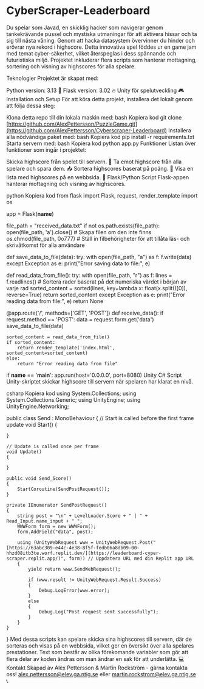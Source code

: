 # CyberScraper-Leaderboard
Du spelar som Javad, en skicklig hacker som navigerar genom tankekrävande pussel och mystiska utmaningar för att aktivera hissar och ta sig till nästa våning. Genom att hacka datasystem övervinner du hinder och erövrar nya rekord i highscore. Detta innovativa spel föddes ur en game jam med temat cyber-säkerhet, vilket återspeglas i dess spännande och futuristiska miljö. Projektet inkluderar flera scripts som hanterar mottagning, sortering och visning av highscores för alla spelare.

Teknologier
Projektet är skapat med:

Python version: 3.13 🐍
Flask version: 3.02 🔥
Unity för spelutveckling 🎮
Installation och Setup
För att köra detta projekt, installera det lokalt genom att följa dessa steg:

Klona detta repo till din lokala maskin med:
bash
Kopiera kod
git clone [https://github.com/AlexPettersson/PuzzleGame.git](https://github.com/AlexPettersson/Cyberscraper-Leaderboard)
Installera alla nödvändiga paket med:
bash
Kopiera kod
pip install -r requirements.txt
Starta servern med:
bash
Kopiera kod
python app.py
Funktioner
Listan över funktioner som ingår i projektet:

Skicka highscore från spelet till servern. 🚀
Ta emot highscore från alla spelare och spara dem. 📥
Sortera highscores baserat på poäng. 🔢
Visa en lista med highscores på en webbsida. 📄
Flask/Python Script
Flask-appen hanterar mottagning och visning av highscores.

python
Kopiera kod
from flask import Flask, request, render_template
import os

app = Flask(__name__)

file_path = "received_data.txt"
if not os.path.exists(file_path):
    open(file_path, 'a').close()  # Skapa filen om den inte finns
os.chmod(file_path, 0o777)  # Ställ in filbehörigheter för att tillåta läs- och skrivåtkomst för alla användare

def save_data_to_file(data):
    try:
        with open(file_path, "a") as f:
            f.write(data)
    except Exception as e:
        print("Error saving data to file:", e)

def read_data_from_file():
    try:
        with open(file_path, "r") as f:
            lines = f.readlines()
            # Sortera rader baserat på det numeriska värdet i början av varje rad
            sorted_content = sorted(lines, key=lambda x: float(x.split()[0]), reverse=True)
            return sorted_content
    except Exception as e:
        print("Error reading data from file:", e)
        return None

@app.route('/', methods=['GET', 'POST'])
def receive_data():
    if request.method == 'POST':
        data = request.form.get('data')
        save_data_to_file(data)

    sorted_content = read_data_from_file()
    if sorted_content:
        return render_template('index.html', sorted_content=sorted_content)
    else:
        return "Error reading data from file"

if __name__ == '__main__':
    app.run(host='0.0.0.0', port=8080)
Unity C# Script
Unity-skriptet skickar highscore till servern när spelaren har klarat en nivå.

csharp
Kopiera kod
using System.Collections;
using System.Collections.Generic;
using UnityEngine;
using UnityEngine.Networking;

public class Send : MonoBehaviour
{
    // Start is called before the first frame update
    void Start()
    {
        
    }

    // Update is called once per frame
    void Update()
    {
        
    }

    public void Send_Score()
    {
        StartCoroutine(SendPostRequest());
    }

    private IEnumerator SendPostRequest()
    {
        string post = "\n" + LevelLoader.Score + " | " + Read_Input.name_input + " ";
        WWWForm form = new WWWForm();
        form.AddField("data", post);
        
        using (UnityWebRequest www = UnityWebRequest.Post("[https://63abc309-e44c-4e38-8f5f-fedb06a8db09-00-hhzd08itb3te.worf.replit.dev/](https://leaderboard-cyper-scraper.replit.app/)", form)) // Uppdatera URL med din Replit app URL
        {
            yield return www.SendWebRequest();

            if (www.result != UnityWebRequest.Result.Success)
            {
                Debug.LogError(www.error);
            }
            else
            {
                Debug.Log("Post request sent successfully");
            }
        }
    }
}
Med dessa scripts kan spelare skicka sina highscores till servern, där de sorteras och visas på en webbsida, vilket ger en översikt över alla spelares prestationer.
Text som består av olika förekomande variabler som gör att flera delar av koden ändras om man ändrar en sak för att underlätta. 💻
Kontakt
Skapad av Alex Pettersson & Martin Rockström - gärna kontakta oss! alex.pettersson@elev.ga.ntig.se eller martin.rockstrom@elev.ga.ntig.se 📞
